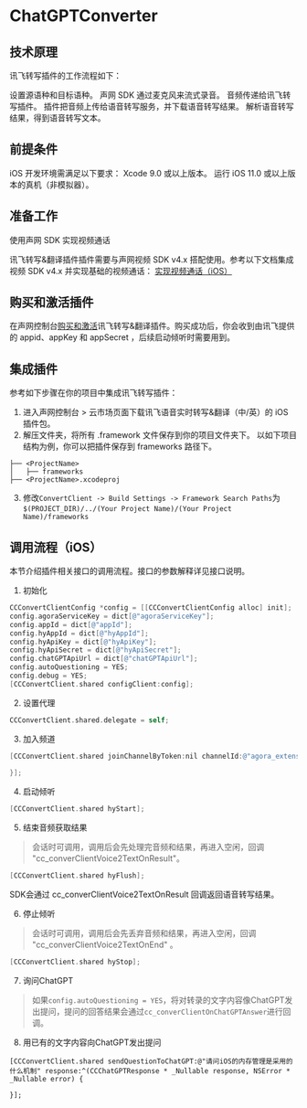 # ChatGPTConverter

## 技术原理

讯飞转写插件的工作流程如下：

设置源语种和目标语种。
声网 SDK 通过麦克风来流式录音。
音频传递给讯飞转写插件。
插件把音频上传给语音转写服务，并下载语音转写结果。
解析语音转写结果，得到语音转写文本。

## 前提条件

iOS 开发环境需满足以下要求：
Xcode 9.0 或以上版本。
运行 iOS 11.0 或以上版本的真机（非模拟器）。

## 准备工作

使用声网 SDK 实现视频通话

讯飞转写&翻译插件插件需要与声网视频 SDK v4.x 搭配使用。参考以下文档集成视频 SDK v4.x 并实现基础的视频通话：
[实现视频通话（iOS）](https://docs.agora.io/cn/video-call-4.x/start_call_ios_ng%20?platform=iOS#创建项目)

## 购买和激活插件

在声网控制台[购买和激活](https://docs.agora.io/cn/extension_customer/get_extension?platform=All%20Platforms)讯飞转写&翻译插件。购买成功后，你会收到由讯飞提供的 appid、appKey 和 appSecret ，后续启动倾听时需要用到。

## 集成插件

参考如下步骤在你的项目中集成讯飞转写插件：
1. 进入声网控制台 > 云市场页面下载讯飞语音实时转写&翻译（中/英）的 iOS 插件包。
2. 解压文件夹，将所有 .framework 文件保存到你的项目文件夹下。
以如下项目结构为例，你可以把插件保存到 frameworks 路径下。

```.
├── <ProjectName>
│   ├── frameworks
├── <ProjectName>.xcodeproj
```

3. 修改`ConvertClient -> Build Settings -> Framework Search Paths`为`$(PROJECT_DIR)/../(Your Project Name)/(Your Project Name)/frameworks`

## 调用流程（iOS）

本节介绍插件相关接口的调用流程。接口的参数解释详见接口说明。

1. 初始化
```objectivec
CCConvertClientConfig *config = [[CCConvertClientConfig alloc] init];
config.agoraServiceKey = dict[@"agoraServiceKey"];
config.appId = dict[@"appId"];
config.hyAppId = dict[@"hyAppId"];
config.hyApiKey = dict[@"hyApiKey"];
config.hyApiSecret = dict[@"hyApiSecret"];
config.chatGPTApiUrl = dict[@"chatGPTApiUrl"];
config.autoQuestioning = YES;
config.debug = YES;
[CCConvertClient.shared configClient:config];
```

2. 设置代理
```objectivec
CCConvertClient.shared.delegate = self;
```

3. 加入频道
```objectivec
[CCConvertClient.shared joinChannelByToken:nil channelId:@"agora_extension" info:nil uid:0 joinSuccess:^(NSString * _Nonnull channel, NSUInteger uid, NSInteger elapsed) {
            
}];
```

4. 启动倾听
```objectivec
[CCConvertClient.shared hyStart];
```

5. 结束音频获取结果
> 会话时可调用，调用后会先处理完音频和结果，再进入空闲，回调 "cc_converClientVoice2TextOnResult"。
```objectivec
[CCConvertClient.shared hyFlush];
```
SDK会通过 cc_converClientVoice2TextOnResult 回调返回语音转写结果。

6. 停止倾听
> 会话时可调用，调用后会先丢弃音频和结果，再进入空闲，回调 "cc_converClientVoice2TextOnEnd" 。
```objectivec
[CCConvertClient.shared hyStop];
```

7. 询问ChatGPT
> 如果`config.autoQuestioning = YES`，将对转录的文字内容像ChatGPT发出提问，提问的回答结果会通过`cc_converClientOnChatGPTAnswer`进行回调。

8. 用已有的文字内容向ChatGPT发出提问
```
[CCConvertClient.shared sendQuestionToChatGPT:@"请问iOS的内存管理是采用的什么机制" response:^(CCChatGPTResponse * _Nullable response, NSError * _Nullable error) {
    
}];
```